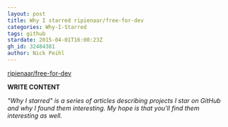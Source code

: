 ```yaml
---
layout: post
title: Why I starred ripienaar/free-for-dev
categories: Why-I-Starred
tags: github
stardate: 2015-04-01T16:00:23Z
gh_id: 32484381
author: Nick Peihl
---
```


[ripienaar/free-for-dev](https://github.com/ripienaar/free-for-dev)

**WRITE CONTENT**

*"Why I starred" is a series of articles describing projects I star on GitHub and why I found them interesting. My hope is that you'll find them interesting as well.*


